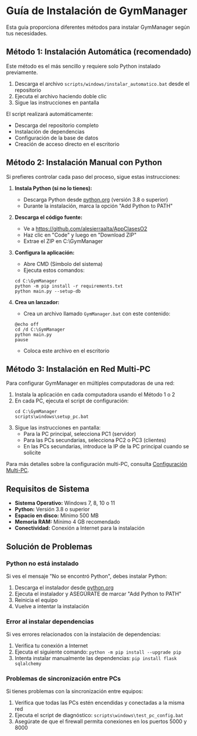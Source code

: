 # Guía de Instalación de GymManager

Esta guía proporciona diferentes métodos para instalar GymManager según tus necesidades.

## Método 1: Instalación Automática (recomendado)

Este método es el más sencillo y requiere solo Python instalado previamente.

1. Descarga el archivo `scripts/windows/instalar_automatico.bat` desde el repositorio
2. Ejecuta el archivo haciendo doble clic
3. Sigue las instrucciones en pantalla

El script realizará automáticamente:
- Descarga del repositorio completo
- Instalación de dependencias
- Configuración de la base de datos
- Creación de acceso directo en el escritorio

## Método 2: Instalación Manual con Python 

Si prefieres controlar cada paso del proceso, sigue estas instrucciones:

1. **Instala Python (si no lo tienes):**
   - Descarga Python desde [python.org](https://www.python.org/downloads/) (versión 3.8 o superior)
   - Durante la instalación, marca la opción "Add Python to PATH"

2. **Descarga el código fuente:**
   - Ve a https://github.com/alesierraalta/AppClasesO2
   - Haz clic en "Code" y luego en "Download ZIP"
   - Extrae el ZIP en C:\GymManager

3. **Configura la aplicación:**
   - Abre CMD (Símbolo del sistema)
   - Ejecuta estos comandos:
   ```
   cd C:\GymManager
   python -m pip install -r requirements.txt
   python main.py --setup-db
   ```

4. **Crea un lanzador:**
   - Crea un archivo llamado `GymManager.bat` con este contenido:
   ```
   @echo off
   cd /d C:\GymManager
   python main.py
   pause
   ```
   - Coloca este archivo en el escritorio

## Método 3: Instalación en Red Multi-PC

Para configurar GymManager en múltiples computadoras de una red:

1. Instala la aplicación en cada computadora usando el Método 1 o 2
2. En cada PC, ejecuta el script de configuración:
   ```
   cd C:\GymManager
   scripts\windows\setup_pc.bat
   ```
3. Sigue las instrucciones en pantalla:
   - Para la PC principal, selecciona PC1 (servidor)
   - Para las PCs secundarias, selecciona PC2 o PC3 (clientes)
   - En las PCs secundarias, introduce la IP de la PC principal cuando se solicite

Para más detalles sobre la configuración multi-PC, consulta [Configuración Multi-PC](README_MULTIPC.md).

## Requisitos de Sistema

- **Sistema Operativo:** Windows 7, 8, 10 o 11
- **Python:** Versión 3.8 o superior
- **Espacio en disco:** Mínimo 500 MB
- **Memoria RAM:** Mínimo 4 GB recomendado
- **Conectividad:** Conexión a Internet para la instalación

## Solución de Problemas

### Python no está instalado
Si ves el mensaje "No se encontró Python", debes instalar Python:
1. Descarga el instalador desde [python.org](https://www.python.org/downloads/)
2. Ejecuta el instalador y ASEGÚRATE de marcar "Add Python to PATH"
3. Reinicia el equipo
4. Vuelve a intentar la instalación

### Error al instalar dependencias
Si ves errores relacionados con la instalación de dependencias:
1. Verifica tu conexión a Internet
2. Ejecuta el siguiente comando: `python -m pip install --upgrade pip`
3. Intenta instalar manualmente las dependencias: `pip install flask sqlalchemy`

### Problemas de sincronización entre PCs
Si tienes problemas con la sincronización entre equipos:
1. Verifica que todas las PCs estén encendidas y conectadas a la misma red
2. Ejecuta el script de diagnóstico: `scripts\windows\test_pc_config.bat`
3. Asegúrate de que el firewall permita conexiones en los puertos 5000 y 8000 